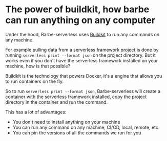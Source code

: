 # The power of buildkit, how barbe can run anything on any computer

Under the hood, Barbe-serverless uses [Buildkit](https://github.com/moby/buildkit) to run any commands on any machine.

For example pulling data from a serverless framework project is done by running `serverless print --format json` on the project directory.
But it works even if you don't have the serverless framework installed on your machine, how is that possible?

Buildkit is the technology that powers Docker, it's a engine that allows you to run containers on the fly. 

So to run `serverless print --format json`, Barbe-serverless will create a container with the serverless framework installed, 
copy the project directory in the container and run the command.

This has a lot of advantages:
- You don't need to install anything on your machine
- You can run any command on any machine, CI/CD, local, remote, etc.
- You can pin the versions of all the commands we run for you
